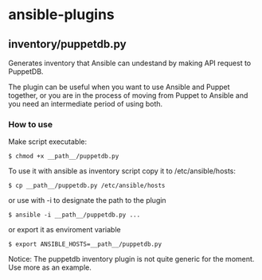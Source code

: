 ansible-plugins
===============

## inventory/puppetdb.py

Generates inventory that Ansible can undestand by making API request to PuppetDB.

The plugin can be useful when you want to use Ansible and Puppet together, or you are in the process of moving from Puppet to Ansible and you need an intermediate period of using both.

### How to use


Make script executable:

```
$ chmod +x __path__/puppetdb.py
```

To use it with ansible as inventory script copy it to /etc/ansible/hosts:
```
$ cp __path__/puppetdb.py /etc/ansible/hosts
```
or use with -i to designate the path to the plugin
```
$ ansible -i __path__/puppetdb.py ...
```
or export it as enviroment variable
```
$ export ANSIBLE_HOSTS=__path__/puppetdb.py
```

Notice: The puppetdb inventory plugin is not quite generic for the moment. Use more as an example.
